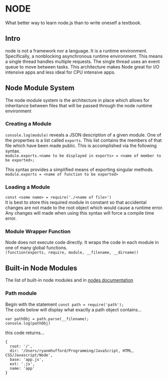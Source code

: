 # NODE

What better way to learn node.js than to write oneself a textbook.

## Intro

node is not a framework nor a language. It is a runtime environment. Specifically, a nonblocking asynchronous runtime environment. This means a single thread handles multiple requests. The single thread uses an event queue to move between tasks. This architecture makes Node great for I/O intensive apps and less ideal for CPU intensive apps.

## Node Module System

The node module system is the architecture in place which allows for inheritance between files that will be passed through the node runtime environment

### Creating a Module

`console.log(module)` reveals a JSON description of a given module. One of the properties is a list called `exports`. This list contains the members of that file which have been made public. This is accomplished via the following syntax. <br>
`module.exports.<name to be displayed in exports> = <name of member to be exported>;`<br>

This syntax provides a simplified means of exporting singular methods.<br>
`module.exports = <name of function to be exported>`<br>

### Loading a Module

`const <some name> = require('./<name of file>')`<br>
It is best to store this required module in constant so that accidental changes are not made to the root object which would cause a runtime error. Any changes will made when using this syntax will force a compile time error.

### Module Wrapper Function

Node does not execute code directly. It wraps the code in each module in one of many global functions.<br>
`(function(exports, require, module, __filename, __dirname))`<br>

## Built-in Node Modules

The list of built-in node modules and in [nodes documentation](https://nodejs.org/dist/latest-v14.x/docs/api/)

### Path module

Begin with the statement `const path = require('path');`<br>
The code below will display what exactly a path object contains...<br>

```
var pathObj = path.parse(__filename);
console.log(pathObj)
```

this code returns...

```
{
  root: '/',
  dir: '/Users/ryanmhufford/Programming/JavaScript, HTML, CSS/Javascript/Node',
  base: 'app.js',
  ext: '.js',
  name: 'app'
}
```
